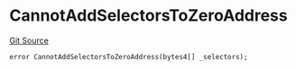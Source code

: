 # CannotAddSelectorsToZeroAddress
[Git Source](https://github.com/thrackle-io/tron/blob/81964a0e15d7593cfe172486fd6691a89432c332/src/economic/ruleProcessor/RuleProcessorDiamondLib.sol)


```solidity
error CannotAddSelectorsToZeroAddress(bytes4[] _selectors);
```


